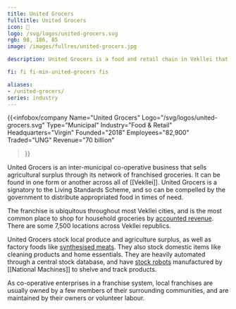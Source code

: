 ```yaml
---
title: United Grocers
fulltitle: United Grocers
icon: 🌾
logo: /svg/logos/united-grocers.svg
rgb: 98, 186, 85
image: /images/fullres/united-grocers.jpg

description: United Grocers is a food and retail chain in Vekllei that mostly sells groceries and homegoods. It is a municipalised cooperative made up of many constituent stores.

fi: fi fi-min-united-grocers fis

aliases:
- /united-grocers/
series: industry
---
```


{{<infobox/company
	 Name="United Grocers"
	 Logo="/svg/logos/united-grocers.svg"
	 Type="Municipal"
	 Industry="Food & Retail"
	 Headquarters="Virgin"
	 Founded="2018"
	 Employees="82,900"
	 Traded="UNG"
	 Revenue="70 billion"
 >}}

United Grocers is an inter-municipal co-operative business that sells agricultural surplus through its network of franchised groceries. It can be found in one form or another across all of [[Vekllei]]. United Grocers is a signatory to the Living Standards Scheme, and so can be compelled by the government to distribute appropriated food in times of need.

The franchise is ubiquitous throughout most Vekllei cities, and is the most common place to shop for household groceries by [accounted revenue](/bulletin/accounted-revenue/). There are some 7,500 locations across Vekllei republics.

United Grocers stock local produce and agriculture surplus, as well as factory foods like [synthesised meats](/stories/breakfast/). They also stock domestic items like cleaning products and home essentials. They are heavily automated through a central stock database, and have [stock robots](/stories/grocery-robot) manufactured by [[National Machines]] to shelve and track products.

As co-operative enterprises in a franchise system, local franchises are usually owned by a few members of their surrounding communities, and are maintained by their owners or volunteer labour.
